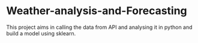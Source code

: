 # Weather-analysis-and-Forecasting
This project aims in calling the data from API and analysing it in python and build a model using sklearn.
